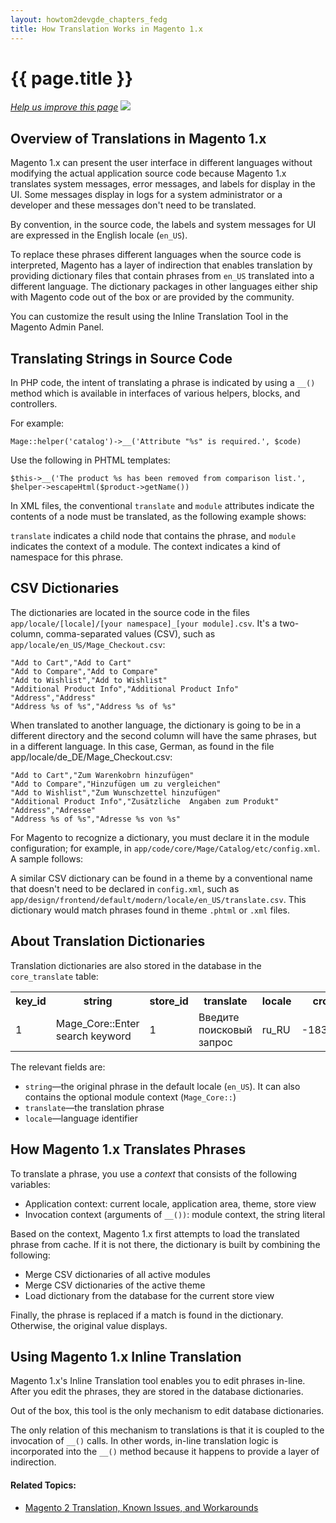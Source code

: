 ```yaml
---
layout: howtom2devgde_chapters_fedg
title: How Translation Works in Magento 1.x
---
```

 
<h1 id="fedg_xlate_mage1">{{ page.title }}</h1>

<p><a href="{{ site.githuburl }}m2fedg/xlate/xlate_mage1.md" target="_blank"><em>Help us improve this page</em></a>&nbsp;<img src="{{ site.baseurl }}common/images/newWindow.gif"/></p>

<h2 id="fedg_xlate_mage1_overview">Overview of Translations in Magento 1.x</h2>

Magento 1.x can present the user interface in different languages without modifying the actual application source code because Magento 1.x translates system messages, error messages, and labels for display in the UI. Some messages display in logs for a system administrator or a developer and these messages don't need to be translated. 

By convention, in the source code, the labels and system messages for UI are expressed in the English locale (`en_US`).

To replace these phrases different languages when the source code is interpreted, Magento has a layer of indirection that enables translation by providing dictionary files that contain phrases from `en_US` translated into a different language. The dictionary packages in other languages either ship with Magento code out of the box or are provided by the community.

You can customize the result using the Inline Translation Tool in the Magento Admin Panel.

<h2 id="fedg_xlate_source">Translating Strings in Source Code</h2>

In PHP code, the intent of translating a phrase is indicated by using a `__()` method which is available in interfaces of various helpers, blocks, and controllers.

For example:

	Mage::helper('catalog')->__('Attribute "%s" is required.', $code)

Use the following in PHTML templates:

	$this->__('The product %s has been removed from comparison list.', $helper->escapeHtml($product->getName())
	
In XML files, the conventional `translate` and `module` attributes indicate the contents of a node must be translated, as the following example shows:

<script src="https://gist.github.com/xcomSteveJohnson/c22321284b4022f16189.js"></script>

`translate` indicates a child node that contains the phrase, and `module` indicates the context of a module. The context indicates a kind of namespace for this phrase.

<h2 id="fedg_xlate_csv_mage1">CSV Dictionaries</h2>

The dictionaries are located in the source code in the files `app/locale/[locale]/[your namespace]_[your module].csv`. It's a two-column, comma-separated values (CSV), such as `app/locale/en_US/Mage_Checkout.csv`:

	"Add to Cart","Add to Cart"
	"Add to Compare","Add to Compare"
	"Add to Wishlist","Add to Wishlist"
	"Additional Product Info","Additional Product Info"
	"Address","Address"
	"Address %s of %s","Address %s of %s"

When translated to another language, the dictionary is going to be in a different directory and the second column will have the same phrases, but in a different language. In this case, German, as found in the file app/locale/de_DE/Mage_Checkout.csv:

	"Add to Cart","Zum Warenkobrn hinzufügen"
	"Add to Compare","Hinzufügen um zu vergleichen"
	"Add to Wishlist","Zum Wunschzettel hinzufügen"
	"Additional Product Info","Zusätzliche  Angaben zum Produkt"
	"Address","Adresse"
	"Address %s of %s","Adresse %s von %s"

For Magento to recognize a dictionary, you must declare it in the module configuration; for example, in `app/code/core/Mage/Catalog/etc/config.xml`. A sample follows:

<script src="https://gist.github.com/xcomSteveJohnson/47d1ee0c247287633f41.js"></script>

A similar CSV dictionary can be found in a theme by a conventional name that doesn't need to be declared in `config.xml`, such as `app/design/frontend/default/modern/locale/en_US/translate.csv`. This dictionary would match phrases found in theme `.phtml` or `.xml` files.

<h2 id="fedg_xlate_dict_mage1">About Translation Dictionaries</h2>

Translation dictionaries are also stored in the database in the `core_translate` table:

<table>
	<tbody>
		<tr class="table-headings">
			<th>key_id</th> 
			<th>string</th>
			<th>store_id</th>
			<th>translate</th>
			<th>locale</th>
			<th>crc_string</th>
		</tr>
	<tr class="even">
		<td>1</td>
		<td>Mage_Core::Enter search keyword	</td>
		<td>1</td>
		<td>Введите поисковый запрос</td>
		<td>ru_RU</td>
		<td>-1839809583</td>
	</tr>
	</tbody> 
</table>

The relevant fields are:

*	`string`&mdash;the original phrase in the default locale (`en_US`). It can also contains the optional module context (`Mage_Core::`)
*	`translate`&mdash;the translation phrase
*	`locale`&mdash;language identifier

<h2 id="fedg_xlate_phrase_mage1">How Magento 1.x Translates Phrases</h2>

To translate a phrase, you use a *context* that consists of the following variables:

*	Application context: current locale, application area, theme, store view
*	Invocation context (arguments of `__())`: module context, the string literal
 
Based on the context, Magento 1.x first attempts to load the translated phrase from cache. If it is not there, the dictionary is built by combining the following:

*	Merge CSV dictionaries of all active modules
*	Merge CSV dictionaries of the active theme
*	Load dictionary from the database for the current store view
 
Finally, the phrase is replaced if a match is found in the dictionary. Otherwise, the original value displays.

<h2 id="fedg_xlate_inline_mage1">Using Magento 1.x Inline Translation</h2>

Magento 1.x's Inline Translation tool enables you to edit phrases in-line. After you edit the phrases, they are stored in the database dictionaries.

Out of the box, this tool is the only mechanism to edit database dictionaries.

The only relation of this mechanism to translations is that it is coupled to the invocation of `__()` calls. In other words, in-line translation logic is incorporated into the `__()` method because it happens to provide a layer of indirection.

#### Related Topics:

*	<a href="{{ site.baseurl }}guides/v1.0/m2fedg/xlate/xlate_mage2.html">Magento 2 Translation, Known Issues, and Workarounds</a>

